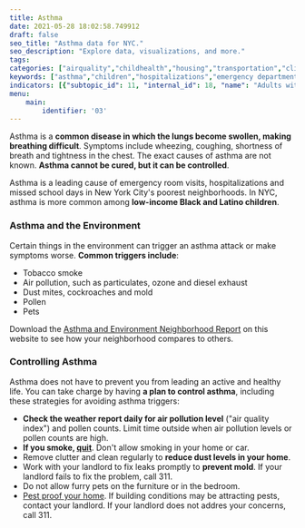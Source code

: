 ```yaml
---
title: Asthma
date: 2021-05-28 18:02:58.749912
draft: false
seo_title: "Asthma data for NYC."
seo_description: "Explore data, visualizations, and more."
tags: 
categories: ["airquality","childhealth","housing","transportation","climatehealth","healthoutcomes"]
keywords: ["asthma","children","hospitalizations","emergency department visits","breathing","housing","physical activity"]
indicators: [{"subtopic_id": 11, "internal_id": 18, "name": "Adults with Asthma in the Past 12 Months", "URL": "https://a816-dohbesp.nyc.gov/IndicatorPublic/VisualizationData.aspx?id=18,719b87,11,Summarize"}, {"subtopic_id": 11, "internal_id": 2380, "name": "Asthma Emergency Department Visits (Adults)", "URL": "https://a816-dohbesp.nyc.gov/IndicatorPublic/VisualizationData.aspx?id=2380,719b87,11,Summarize"}, {"subtopic_id": 11, "internal_id": 2384, "name": "Asthma Emergency Department Visits (Adults) by NTA", "URL": "https://a816-dohbesp.nyc.gov/IndicatorPublic/VisualizationData.aspx?id=2384,719b87,11,Summarize"}, {"subtopic_id": 11, "internal_id": 2048, "name": "Asthma Emergency Department Visits (Children 0 to 4 Yrs Old)", "URL": "https://a816-dohbesp.nyc.gov/IndicatorPublic/VisualizationData.aspx?id=2048,719b87,11,Summarize"}, {"subtopic_id": 11, "internal_id": 2149, "name": "Asthma Emergency Department Visits (Children 0 to 4 Yrs Old) by NTA", "URL": "https://a816-dohbesp.nyc.gov/IndicatorPublic/VisualizationData.aspx?id=2149,4466a0,11,Summarize"}, {"subtopic_id": 11, "internal_id": 2379, "name": "Asthma Emergency Department Visits (Children 5 to 17 Yrs Old)", "URL": "https://a816-dohbesp.nyc.gov/IndicatorPublic/VisualizationData.aspx?id=2379,719b87,11,Summarize"}, {"subtopic_id": 11, "internal_id": 2383, "name": "Asthma Emergency Department Visits (Children 5 to 17 Yrs Old) by NTA", "URL": "https://a816-dohbesp.nyc.gov/IndicatorPublic/VisualizationData.aspx?id=2383,719b87,11,Summarize"}, {"subtopic_id": 11, "internal_id": 2382, "name": "Asthma Hospitalizations (Adults)", "URL": "https://a816-dohbesp.nyc.gov/IndicatorPublic/VisualizationData.aspx?id=2382,719b87,11,Summarize"}, {"subtopic_id": 11, "internal_id": 2387, "name": "Asthma Hospitalizations (Adults) by NTA", "URL": "https://a816-dohbesp.nyc.gov/IndicatorPublic/VisualizationData.aspx?id=2387,719b87,11,Summarize"}, {"subtopic_id": 11, "internal_id": 84, "name": "Asthma Hospitalizations (Children 0 to 4 Yrs Old)", "URL": "https://a816-dohbesp.nyc.gov/IndicatorPublic/VisualizationData.aspx?id=84,719b87,11,Summarize"}, {"subtopic_id": 11, "internal_id": 2381, "name": "Asthma Hospitalizations (Children 5 to 17 Yrs Old)", "URL": "https://a816-dohbesp.nyc.gov/IndicatorPublic/VisualizationData.aspx?id=2381,719b87,11,Summarize"}, {"subtopic_id": 11, "internal_id": 2386, "name": "Asthma Hospitalizations (Children 5 to 17 Yrs Old) by NTA", "URL": "https://a816-dohbesp.nyc.gov/IndicatorPublic/VisualizationData.aspx?id=2386,719b87,11,Summarize"}, {"subtopic_id": 11, "internal_id": 2392, "name": "Children ever diagnosed with asthma (ages 0-13 years)", "URL": "https://a816-dohbesp.nyc.gov/IndicatorPublic/VisualizationData.aspx?id=2392,719b87,11,Summarize"}, {"subtopic_id": 11, "internal_id": 2339, "name": "Youth Asthma in the Past 12 Months", "URL": "https://a816-dohbesp.nyc.gov/IndicatorPublic/VisualizationData.aspx?id=2339,719b87,11,Summarize"},{"subtopic_id": 11, "internal_id": 2147, "name": "Public School Children (5-14 Yrs Old) with Asthma", "URL": "https://a816-dohbesp.nyc.gov/IndicatorPublic/VisualizationData.aspx?id=2147,4466a0,11,Summarize"}, {"subtopic_id": 11, "internal_id": 2147, "name": "Public School Children (5-14 Yrs Old) with Persistent Asthma", "URL": "https://a816-dohbesp.nyc.gov/IndicatorPublic/VisualizationData.aspx?id=2149,4466a0,11,Summarize"}]
menu:
    main:
        identifier: '03'
---
```


Asthma is a **common disease in which the lungs become swollen, making breathing difficult**. Symptoms include wheezing, coughing, shortness of breath and tightness in the chest. The exact causes of asthma are not known. **Asthma cannot be cured, but it can be controlled**.

Asthma is a leading cause of emergency room visits, hospitalizations and missed school days in New York City's poorest neighborhoods. In NYC, asthma is more common among **low-income Black and Latino children**. 

### Asthma and the Environment
Certain things in the environment can trigger an asthma attack or make symptoms worse. **Common triggers include**: 
* Tobacco smoke
* Air pollution, such as particulates, ozone and diesel exhaust
* Dust mites, cockroaches and mold
* Pollen
* Pets

Download the [Asthma and Environment Neighborhood Report](http://a816-dohbesp.nyc.gov/IndicatorPublic/QuickView.aspx) on this website to see how your neighborhood compares to others. 

### Controlling Asthma
Asthma does not have to prevent you from leading an active and healthy life. You can take charge by having **a plan to control asthma**, including these strategies for avoiding asthma triggers:

* **Check the weather report daily for air pollution level** ("air quality index") and pollen counts. Limit time outside when air pollution levels or pollen counts are high.
* **If you smoke, [quit](http://www1.nyc.gov/site/doh/health/health-topics/smoking-how-to-quit.page "NYC Quits")**. Don't allow smoking in your home or car.
* Remove clutter and clean regularly to **reduce dust levels in your home**.
* Work with your landlord to fix leaks promptly to **prevent mold**. If your landlord fails to fix the problem, call 311.
* Do not allow furry pets on the furniture or in the bedroom.
* [Pest proof your home](http://www1.nyc.gov/site/doh/health/health-topics/pests-and-pesticides.page). If building conditions may be attracting pests, contact your landlord. If your landlord does not addres your concerns, call 311.